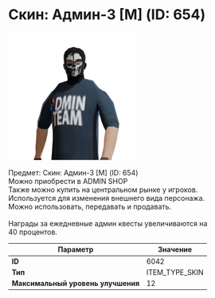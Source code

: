 # Скин: Админ-3 [М] (ID: 654)

![Item Image](../img/6042.webp?raw=true)

Предмет: Скин: Админ-3 [М] (ID: 654)<br>Можно приобрести в ADMIN SHOP<br>Также можно купить на центральном рынке у игроков.<br>Используется для изменения внешнего вида персонажа.<br>Можно использовать, передавать и продавать.<br><br>Награды за ежедневные админ квесты увеличиваются на<br>40 процентов.


| Параметр | Значение |
|----------|----------|
| **ID** | 6042 |
| **Тип** | ITEM_TYPE_SKIN |
| **Максимальный уровень улучшения** | 12 |

